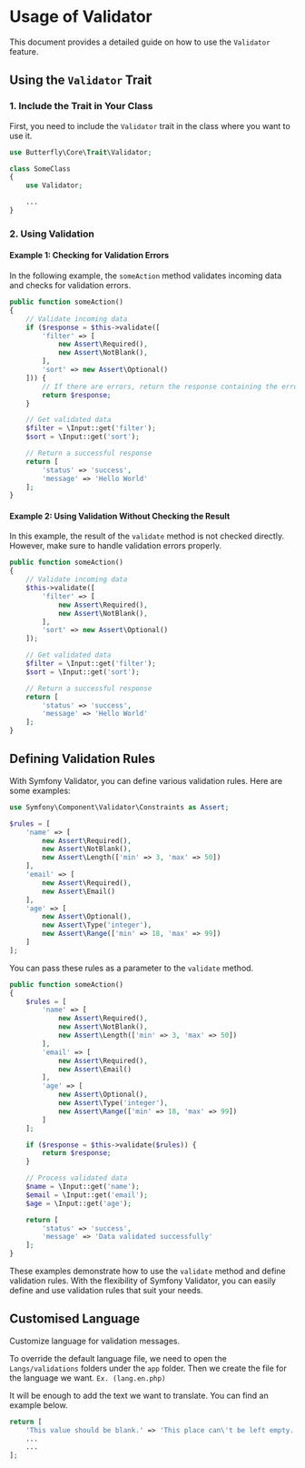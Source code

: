 # Usage of Validator

This document provides a detailed guide on how to use the `Validator` feature.

## Using the `Validator` Trait

### 1. Include the Trait in Your Class

First, you need to include the `Validator` trait in the class where you want to use it.

```php
use Butterfly\Core\Trait\Validator;

class SomeClass
{
    use Validator;

    ...
}
```

### 2. Using Validation

#### Example 1: Checking for Validation Errors

In the following example, the `someAction` method validates incoming data and checks for validation errors.

```php
public function someAction()
{
    // Validate incoming data
    if ($response = $this->validate([
        'filter' => [
            new Assert\Required(),
            new Assert\NotBlank(),
        ],
        'sort' => new Assert\Optional()
    ])) {
        // If there are errors, return the response containing the errors
        return $response;
    }

    // Get validated data
    $filter = \Input::get('filter');
    $sort = \Input::get('sort');

    // Return a successful response
    return [
        'status' => 'success',
        'message' => 'Hello World'
    ];
}
```

#### Example 2: Using Validation Without Checking the Result

In this example, the result of the `validate` method is not checked directly. However, make sure to handle validation errors properly.

```php
public function someAction()
{
    // Validate incoming data
    $this->validate([
        'filter' => [
            new Assert\Required(),
            new Assert\NotBlank(),
        ],
        'sort' => new Assert\Optional()
    ]);

    // Get validated data
    $filter = \Input::get('filter');
    $sort = \Input::get('sort');

    // Return a successful response
    return [
        'status' => 'success',
        'message' => 'Hello World'
    ];
}
```

## Defining Validation Rules

With Symfony Validator, you can define various validation rules. Here are some examples:

```php
use Symfony\Component\Validator\Constraints as Assert;

$rules = [
    'name' => [
        new Assert\Required(),
        new Assert\NotBlank(),
        new Assert\Length(['min' => 3, 'max' => 50])
    ],
    'email' => [
        new Assert\Required(),
        new Assert\Email()
    ],
    'age' => [
        new Assert\Optional(),
        new Assert\Type('integer'),
        new Assert\Range(['min' => 18, 'max' => 99])
    ]
];
```

You can pass these rules as a parameter to the `validate` method.

```php
public function someAction()
{
    $rules = [
        'name' => [
            new Assert\Required(),
            new Assert\NotBlank(),
            new Assert\Length(['min' => 3, 'max' => 50])
        ],
        'email' => [
            new Assert\Required(),
            new Assert\Email()
        ],
        'age' => [
            new Assert\Optional(),
            new Assert\Type('integer'),
            new Assert\Range(['min' => 18, 'max' => 99])
        ]
    ];

    if ($response = $this->validate($rules)) {
        return $response;
    }

    // Process validated data
    $name = \Input::get('name');
    $email = \Input::get('email');
    $age = \Input::get('age');

    return [
        'status' => 'success',
        'message' => 'Data validated successfully'
    ];
}
```

These examples demonstrate how to use the `validate` method and define validation rules. With the flexibility of Symfony Validator, you can easily define and use validation rules that suit your needs.

## Customised Language

Customize language for validation messages.

To override the default language file, we need to open the `Langs/validations` folders under the `app` folder. Then we create the file for the language we want. `Ex. (lang.en.php)`

It will be enough to add the text we want to translate. You can find an example below.

```php
return [
    'This value should be blank.' => 'This place can\'t be left empty.',
    ...
    ...
];
```
